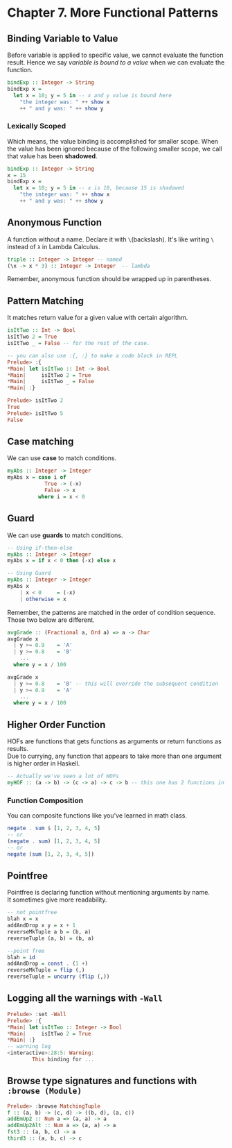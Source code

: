 # Chapter 7. More Functional Patterns

## Binding Variable to Value
Before variable is applied to specific value, we cannot evaluate the function result. Hence we say *variable is bound to a value* when we can evaluate the function.
```haskell
bindExp :: Integer -> String
bindExp x = 
  let x = 10; y = 5 in -- x and y value is bound here
	"the integer was: " ++ show x
	++ " and y was: " ++ show y
```
### Lexically Scoped
Which means, the value binding is accomplished for smaller scope.
When the value has been ignored because of the following smaller scope, we call that value has been **shadowed**.
```haskell
bindExp :: Integer -> String
x = 15
bindExp x = 
  let x = 10; y = 5 in -- x is 10, because 15 is shadowed
	"the integer was: " ++ show x
	++ " and y was: " ++ show y
```

## Anonymous Function
A function without a name. Declare it with `\`(backslash).
It's like writing `\` instead of `λ` in Lambda Calculus.
```haskell
triple :: Integer -> Integer -- named
(\x -> x * 3) :: Integer -> Integer  -- lambda
```
Remember, anonymous function should be wrapped up in parentheses.

## Pattern Matching
It matches return value for a given value with certain algorithm.
```haskell
isItTwo :: Int -> Bool
isItTwo 2 = True
isItTwo _ = False -- for the rest of the case.

-- you can also use :{, :} to make a code block in REPL
Prelude> :{
*Main| let isItTwo :: Int -> Bool
*Main|     isItTwo 2 = True
*Main|     isItTwo _ = False
*Main| :}

Prelude> isItTwo 2
True
Prelude> isItTwo 5
False
```

## Case matching
We can use **case** to match conditions.
```haskell
myAbs :: Integer -> Integer 
myAbs x = case i of
            True -> (-x)
            False -> x
          where i = x < 0
```

## Guard
We can use **guards** to match conditions.  
```haskell
-- Using if-then-else 
myAbs :: Integer -> Integer
myAbs x = if x < 0 then (-x) else x 

-- Using Guard
myAbs :: Integer -> Integer
myAbs x 
	| x < 0     = (-x)
	| otherwise = x 
```
Remember, the patterns are matched in the order of condition sequence.  
Those two below are different.
```haskell
avgGrade :: (Fractional a, Ord a) => a -> Char
avgGrade x 
  | y >= 0.9    = 'A' 
  | y >= 0.8    = 'B' 
	...
  where y = x / 100

avgGrade x 
  | y >= 0.8    = 'B' -- this will override the subsequent condition
  | y >= 0.9    = 'A' 
	...
  where y = x / 100
```

## Higher Order Function
HOFs are functions that gets functions as arguments or return functions as results.  
Due to currying, any function that appears to take more than one argument is higher order in Haskell.
```haskell
-- Actually we've seen a lot of HOFs
myHOF :: (a -> b) -> (c -> a) -> c -> b -- this one has 2 functions in it.
```
### Function Composition
You can composite functions like you've learned in math class.
```haskell
negate . sum $ [1, 2, 3, 4, 5]
-- or
(negate . sum) [1, 2, 3, 4, 5]
-- or
negate (sum [1, 2, 3, 4, 5])
```

## Pointfree 
Pointfree is declaring function without mentioning arguments by name.  
It sometimes give more readability.
```haskell
-- not pointfree
blah x = x
addAndDrop x y = x + 1
reverseMkTuple a b = (b, a)
reverseTuple (a, b) = (b, a)

--point free
blah = id
addAndDrop = const . (1 +)
reverseMkTuple = flip (,)
reverseTuple = uncurry (flip (,))
```

## Logging all the warnings with `-Wall`
```haskell
Prelude> :set -Wall
Prelude> :{
*Main| let isItTwo :: Integer -> Bool
*Main|     isItTwo 2 = True
*Main| :}
-- warning log
<interactive>:28:5: Warning:
		This binding for ...
```

## Browse type signatures and functions with `:browse (Module)` 
```haskell
Prelude> :browse MatchingTuple
f :: (a, b) -> (c, d) -> ((b, d), (a, c))
addEmUp2 :: Num a => (a, a) -> a
addEmUp2Alt :: Num a => (a, a) -> a
fst3 :: (a, b, c) -> a
third3 :: (a, b, c) -> c
```